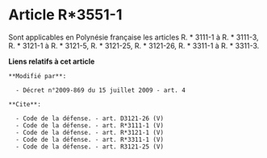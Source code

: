 # Article R*3551-1

Sont applicables en Polynésie française les articles R. * 3111-1 à R. * 3111-3, 
R. * 3121-1 à R. * 3121-5, R. * 3121-25, R. * 3121-26, R. * 3311-1 à R. * 3311-3.

**Liens relatifs à cet article**

	**Modifié par**:

	  - Décret n°2009-869 du 15 juillet 2009 - art. 4

	**Cite**:

	  - Code de la défense. - art. D3121-26 (V)
	  - Code de la défense. - art. R*3111-1 (V)
	  - Code de la défense. - art. R*3121-1 (V)
	  - Code de la défense. - art. R*3311-1 (V)
	  - Code de la défense. - art. R3121-25 (V)

